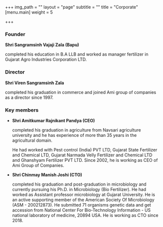 +++
img_path = ""
layout = "page"
subtitle = ""
title = "Corporate"
[menu.main]
weight = 5

+++
### **Founder**

**Shri Sangramsinh Vajaji Zala (Bapu)**

completed his education in B.A LLB and worked as manager fertilizer in Gujarat Agro Industries Corporation LTD.

### **Director**

**Shri Viren Sangramsinh Zala**

completed his graduation in commerce and joined Ami group of companies as a director since 1997.

### **Key members**

* **Shri Amitkumar Rajnikant Pandya (CEO)**

  completed his graduation in agriculture from Navsari agriculture university and he has experience of more than 35 years in the agricultural domain.

  He had worked with Pest control (India) PVT LTD, Gujarat State Fertilizer and Chemical LTD, Gujarat Narmada Velly Fertilizer and Chemical LTD and Ghanshyam Fertilizer PVT LTD. Since 2002, he is working as CEO of Ami Group of Companies.
* **Shri Chinmay Manish Joshi (CTO)**

  completed his graduation and post-graduation in microbiology and currently pursuing his Ph.D. in Microbiology (Bio Fertilizer). He had worked as Assistant professor microbiology at Gujarat University. He is an active supporting member of the American Society Of Microbiology (ASM - 200212873). He submitted 71 organisms genetic data and get accession from National Center For Bio-Technology Information - US national laboratory of medicine, 20894 USA. He is working as CTO since 2018.